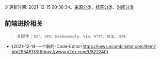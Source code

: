 :alarm_clock: 更新时间: 2021-12-15 00:38:34。[来源分类](../README.md)、[标签分类](../TAGS.md)、[时间分类](../TIMELINE.md)

## 前端进阶相关


> 关键字：`AST`、`GPU`、`WebAssembly`、`Vim`、`HTTP`、`算法`、`全栈`



- [2021-12-14-一个新的-Code-Editor-https://news.ycombinator.com/item?id=29549173](https://www.v2ex.com/t/822240) 